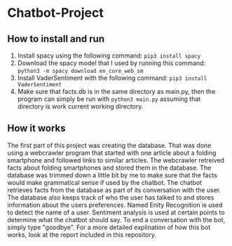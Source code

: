 # Chatbot-Project

## How to install and run
1. Install spacy using the following command: ```pip3 install spacy```
2. Download the spacy model that I used by running this command: ```python3 -m spacy download en_core_web_sm```
3. Install VaderSentiment with the following command: ```pip3 install VaderSentiment```
4. Make sure that facts.db is in the same directory as main.py, then the program can simply be run with ```python3 main.py``` assuming that directory is work current working directory.

## How it works
The first part of this project was creating the database. That was done using a webcrawler program that started with one article about a folding smartphone and
followed links to similar articles. The webcrawler retreived facts about folding smartphones and stored them in the database. The database was trimmed down a
little bit by me to make sure that the facts would make grammatical sense if used by the chatbot. The chatbot retrieves facts from the database as part of its
conversation with the user. The database also keeps track of who the user has talked to and stores information about the users preferences. Named Enity Recognition
is used to detect the name of a user. Sentiment analysis is used at certain points to determine what the chatbot should say. To end a conversation with the bot,
simply type "goodbye". For a more detailed explination of how this bot works, look at the report included in this repository.
